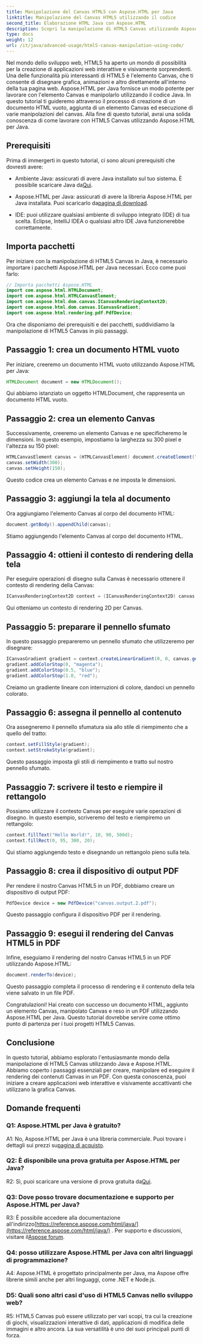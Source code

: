 ```yaml
---
title: Manipolazione del Canvas HTML5 con Aspose.HTML per Java
linktitle: Manipolazione del Canvas HTML5 utilizzando il codice
second_title: Elaborazione HTML Java con Aspose.HTML
description: Scopri la manipolazione di HTML5 Canvas utilizzando Aspose.HTML per Java. Crea grafica interattiva con una guida passo passo.
type: docs
weight: 12
url: /it/java/advanced-usage/html5-canvas-manipulation-using-code/
---
```

Nel mondo dello sviluppo web, HTML5 ha aperto un mondo di possibilità per la creazione di applicazioni web interattive e visivamente sorprendenti. Una delle funzionalità più interessanti di HTML5 è l'elemento Canvas, che ti consente di disegnare grafica, animazioni e altro direttamente all'interno della tua pagina web. Aspose.HTML per Java fornisce un modo potente per lavorare con l'elemento Canvas e manipolarlo utilizzando il codice Java. In questo tutorial ti guideremo attraverso il processo di creazione di un documento HTML vuoto, aggiunta di un elemento Canvas ed esecuzione di varie manipolazioni del canvas. Alla fine di questo tutorial, avrai una solida conoscenza di come lavorare con HTML5 Canvas utilizzando Aspose.HTML per Java.

## Prerequisiti

Prima di immergerti in questo tutorial, ci sono alcuni prerequisiti che dovresti avere:

-  Ambiente Java: assicurati di avere Java installato sul tuo sistema. È possibile scaricare Java da[Qui](https://www.java.com/download/).

-  Aspose.HTML per Java: assicurati di avere la libreria Aspose.HTML per Java installata. Puoi scaricarlo da[pagina di download](https://releases.aspose.com/html/java/).

- IDE: puoi utilizzare qualsiasi ambiente di sviluppo integrato (IDE) di tua scelta. Eclipse, IntelliJ IDEA o qualsiasi altro IDE Java funzionerebbe correttamente.

## Importa pacchetti

Per iniziare con la manipolazione di HTML5 Canvas in Java, è necessario importare i pacchetti Aspose.HTML per Java necessari. Ecco come puoi farlo:

```java
// Importa pacchetti Aspose.HTML
import com.aspose.html.HTMLDocument;
import com.aspose.html.HTMLCanvasElement;
import com.aspose.html.dom.canvas.ICanvasRenderingContext2D;
import com.aspose.html.dom.canvas.ICanvasGradient;
import com.aspose.html.rendering.pdf.PdfDevice;
```

Ora che disponiamo dei prerequisiti e dei pacchetti, suddividiamo la manipolazione di HTML5 Canvas in più passaggi.

## Passaggio 1: crea un documento HTML vuoto

Per iniziare, creeremo un documento HTML vuoto utilizzando Aspose.HTML per Java:

```java
HTMLDocument document = new HTMLDocument();
```

Qui abbiamo istanziato un oggetto HTMLDocument, che rappresenta un documento HTML vuoto.

## Passaggio 2: crea un elemento Canvas

Successivamente, creeremo un elemento Canvas e ne specificheremo le dimensioni. In questo esempio, impostiamo la larghezza su 300 pixel e l'altezza su 150 pixel:

```java
HTMLCanvasElement canvas = (HTMLCanvasElement) document.createElement("canvas");
canvas.setWidth(300);
canvas.setHeight(150);
```

Questo codice crea un elemento Canvas e ne imposta le dimensioni.

## Passaggio 3: aggiungi la tela al documento

Ora aggiungiamo l'elemento Canvas al corpo del documento HTML:

```java
document.getBody().appendChild(canvas);
```

Stiamo aggiungendo l'elemento Canvas al corpo del documento HTML.

## Passaggio 4: ottieni il contesto di rendering della tela

Per eseguire operazioni di disegno sulla Canvas è necessario ottenere il contesto di rendering della Canvas:

```java
ICanvasRenderingContext2D context = (ICanvasRenderingContext2D) canvas.getContext("2d");
```

Qui otteniamo un contesto di rendering 2D per Canvas.

## Passaggio 5: preparare il pennello sfumato

In questo passaggio prepareremo un pennello sfumato che utilizzeremo per disegnare:

```java
ICanvasGradient gradient = context.createLinearGradient(0, 0, canvas.getWidth(), 0);
gradient.addColorStop(0, "magenta");
gradient.addColorStop(0.5, "blue");
gradient.addColorStop(1.0, "red");
```

Creiamo un gradiente lineare con interruzioni di colore, dandoci un pennello colorato.

## Passaggio 6: assegna il pennello al contenuto

Ora assegneremo il pennello sfumatura sia allo stile di riempimento che a quello del tratto:

```java
context.setFillStyle(gradient);
context.setStrokeStyle(gradient);
```

Questo passaggio imposta gli stili di riempimento e tratto sul nostro pennello sfumato.

## Passaggio 7: scrivere il testo e riempire il rettangolo

Possiamo utilizzare il contesto Canvas per eseguire varie operazioni di disegno. In questo esempio, scriveremo del testo e riempiremo un rettangolo:

```java
context.fillText("Hello World!", 10, 90, 500d);
context.fillRect(0, 95, 300, 20);
```

Qui stiamo aggiungendo testo e disegnando un rettangolo pieno sulla tela.

## Passaggio 8: crea il dispositivo di output PDF

Per rendere il nostro Canvas HTML5 in un PDF, dobbiamo creare un dispositivo di output PDF:

```java
PdfDevice device = new PdfDevice("canvas.output.2.pdf");
```

Questo passaggio configura il dispositivo PDF per il rendering.

## Passaggio 9: esegui il rendering del Canvas HTML5 in PDF

Infine, eseguiamo il rendering del nostro Canvas HTML5 in un PDF utilizzando Aspose.HTML:

```java
document.renderTo(device);
```

Questo passaggio completa il processo di rendering e il contenuto della tela viene salvato in un file PDF.

Congratulazioni! Hai creato con successo un documento HTML, aggiunto un elemento Canvas, manipolato Canvas e reso in un PDF utilizzando Aspose.HTML per Java. Questo tutorial dovrebbe servire come ottimo punto di partenza per i tuoi progetti HTML5 Canvas.

## Conclusione

In questo tutorial, abbiamo esplorato l'entusiasmante mondo della manipolazione di HTML5 Canvas utilizzando Java e Aspose.HTML. Abbiamo coperto i passaggi essenziali per creare, manipolare ed eseguire il rendering dei contenuti Canvas in un PDF. Con questa conoscenza, puoi iniziare a creare applicazioni web interattive e visivamente accattivanti che utilizzano la grafica Canvas.

## Domande frequenti

### Q1: Aspose.HTML per Java è gratuito?

 A1: No, Aspose.HTML per Java è una libreria commerciale. Puoi trovare i dettagli sui prezzi su[pagina di acquisto](https://purchase.aspose.com/buy).

### Q2: È disponibile una prova gratuita per Aspose.HTML per Java?

 R2: Sì, puoi scaricare una versione di prova gratuita da[Qui](https://releases.aspose.com/).

### Q3: Dove posso trovare documentazione e supporto per Aspose.HTML per Java?

 R3: È possibile accedere alla documentazione all'indirizzo[https://reference.aspose.com/html/java/](https://reference.aspose.com/html/java/) . Per supporto e discussioni, visitare il[Aspose forum](https://forum.aspose.com/).

### Q4: posso utilizzare Aspose.HTML per Java con altri linguaggi di programmazione?

A4: Aspose.HTML è progettato principalmente per Java, ma Aspose offre librerie simili anche per altri linguaggi, come .NET e Node.js.

### D5: Quali sono altri casi d'uso di HTML5 Canvas nello sviluppo web?

R5: HTML5 Canvas può essere utilizzato per vari scopi, tra cui la creazione di giochi, visualizzazioni interattive di dati, applicazioni di modifica delle immagini e altro ancora. La sua versatilità è uno dei suoi principali punti di forza.